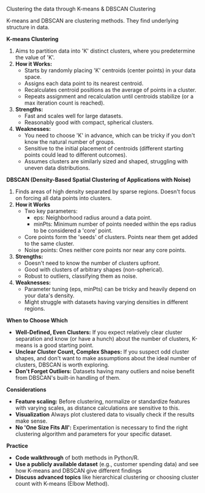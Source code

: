 Clustering the data through K-means & DBSCAN Clustering

K-means and DBSCAN are clustering methods. They find underlying structure in data.

**K-means Clustering**

1. Aims to partition data into 'K' distinct clusters, where you predetermine the value of 'K'.
2. **How it Works:**
   * Starts by randomly placing 'K' centroids (center points) in your data space.
   * Assigns each data point to its nearest centroid.
   * Recalculates centroid positions as the average of points in a cluster.
   * Repeats assignment and recalculation until centroids stabilize (or a max iteration count is  reached).
3. **Strengths:**
   * Fast and scales well for large datasets.
   * Reasonably good with compact, spherical clusters.  
4. **Weaknesses:**
   * You need to choose 'K' in advance, which can be tricky if you don't know the natural number of groups.
   * Sensitive to the initial placement of centroids (different starting points could lead to different outcomes).
   * Assumes clusters are similarly sized and shaped, struggling with uneven data distributions.

**DBSCAN (Density-Based Spatial Clustering of Applications with Noise)**

1. Finds areas of high density separated by sparse regions. Doesn't focus on forcing all data points into clusters. 
2. **How it Works**
    * Two key parameters:  
        * eps: Neighborhood radius around a data point.
        * minPts: Minimum number of points needed within the eps radius to be considered a 'core' point.
    * Core points form the 'seeds' of clusters. Points near them get added to the same cluster.
    * Noise points: Ones neither core points nor near any core points.
3. **Strengths:**
    * Doesn't need to know the number of clusters upfront.
    * Good with clusters of arbitrary shapes (non-spherical).
    * Robust to outliers, classifying them as noise.
4. **Weaknesses:**    
    * Parameter tuning (eps, minPts) can be  tricky and heavily depend on your data's density. 
    * Might struggle with datasets having varying densities in different regions. 

**When to Choose Which**

* **Well-Defined, Even Clusters:** If you expect relatively clear cluster separation and know (or have a hunch) about the number of clusters, K-means is a good starting point.
* **Unclear Cluster Count, Complex Shapes:** If you suspect odd cluster shapes, and don't want to make assumptions about the ideal number of clusters, DBSCAN is worth exploring.
* **Don't Forget Outliers:** Datasets having many outliers and noise benefit from DBSCAN's built-in handling of them.

**Considerations**

* **Feature scaling:**  Before clustering, normalize or standardize features with varying scales, as distance calculations are sensitive to this.
* **Visualization** Always plot clustered data to visually check if the results make sense.
* **No 'One Size Fits All':** Experimentation is necessary to find the right clustering algorithm and parameters for your specific dataset.

**Practice**

* **Code walkthrough** of both methods in Python/R.
* **Use a publicly available dataset** (e.g., customer spending data) and see how K-means and DBSCAN give different findings
* **Discuss advanced topics** like hierarchical clustering or choosing cluster count with K-means (Elbow Method).
